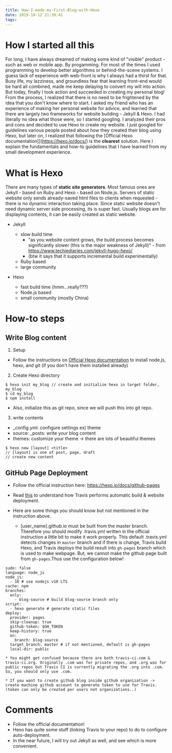 ```yaml
---
title: How-I-made-my-First-Blog-with-Hexo
date: 2019-10-12 21:39:41
tags:
---
```


# How I started all this
   For long, I have always dreamed of making some kind of "visible" product - such as web or mobile app. By progamming. For most of the times I used programming to develop better algorithms or behind-the-scene systems. I guess lack of experience with web-front is why I always had a thirst for that. Busy life, my lazziness, and groundless fear that learning front-end would be hard all combined, made me keep delaying to convert my will into action.
   But today, finally I took action and succeeded in creating my personal blog! From the process, I realized that there is no need to be frightened by the idea that you don't know where to start. I asked my friend who has an experience of making her personal website for advice, and learned that there are largely two frameworks for website building - Jekyll & Hexo. I had literally no idea what those were, so I started googling. I analyzed their pros and cons and decided to use Hexo to create my website. I just googled for guidelines various people posted about how they created their blog using Hexo, but later on, I realized that following the [Official Hexo documentation]](https://hexo.io/docs/)  is the **clearest** solution.
   Here I explain the fundamentals and how-to guidelines that I have learned from my small development experience.

# What is Hexo
   There are many types of **static site generators**. Most famous ones are Jekyll - based on Ruby and Hexo - based on Node.js. Servers of static website only sends already-saved html files to clients when requested - there is no dynamic interaction taking place. Since static website doesn't need dynamic server side processing, its is super fast. Usually blogs are for displaying contents, it can be easily created as static website. 

* Jekyll
  * slow build time 
    * "as you website content grows, the build process becomes significantly slower (this is the major weakness of Jekyll)"  - from https://www.techiediaries.com/jekyll-hugo-hexo/
    * (btw it says that it supports incremental build experimentally) 
  * Ruby based
  * large community

* Hexo
  * fast build time (hmm...really???)
  * Node.js based
  * small community (mostly China)    

# How-to steps
## Write Blog content
1. Setup
* Follow the instructions on [Official Hexo documentation](https://hexo.io/docs/) to install node.js, hexo, and git (if you don't have them installed already)

2. Create Hexo directory
```
$ hexo init my_blog // create and initialize hexo in target folder, my_blog
$ cd my_blog
$ npm install
```
* Also, initialize this as git repo, since we will push this into git repo.

3. write contents
* _config.yml: configure settings ex) theme
* source: _posts: write your blog content
* themes: customize your theme -> there are lots of beautiful themes 
```
$ hexo new [layout] <title>
// [layout] is one of post, page, draft
// create new content
```

## GitHub Page Deployment

* Follow the official instruction here: https://hexo.io/docs/github-pages
* Read [this](https://maologue.com/Auto-deploy-Hexo-with-Travis-CI/#Check-your-HEXO-repo-on-Travis) to understand how Travis performs automatic build & website deployment.

* Here are some things you should know but not mentioned in the instruction above.
   * [user_name].github.io must be built from the master branch. Therefore you should modify .travis.yml written in the official instruction a little bit to make it work properly. This default .travis.yml detects changes in `master` branch and if there is change, Travis build Hexo, and Travis deploys the build result into `gh-pages` branch which is used to make webpage. But, we cannot make the github page built from `gh-pages`.Thus use the configuration below!
```
sudo: false
language: node_js
node_js:
  - 10 # use nodejs v10 LTS
cache: npm
branches:
  only:
    - blog-source # build blog-source branch only
script:
  - hexo generate # generate static files
deploy:
  provider: pages
  skip-cleanup: true
  github-token: $GH_TOKEN
  keep-history: true
  on:
    branch: blog-source
  target_branch: master # if not mentioned, default is gh-pages
  local-dir: public
```
    * You might get confused because there are both travis-ci.com & travis-ci.org. Originally .com was for private repos, and .org was for public repos but Travis CI is currently migrating the .org into .com. So, you should only use .com.

    * If you want to create github blog inside github organization -> create machine github account to generate token to use for Travis. (token can only be created per users not organizations..)

# Comments
* Follow the official documentation!
* Hexo has quite some stuff (linking Travis to your repo) to do to configure auto-deployment. 
* In the near future, I will try out Jekyll as well, and see which is more convenient.
